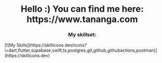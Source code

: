 <h1 align="center">Hello :)  You can find me here: https://www.tananga.com </h1>

<h3 align="center">My skillset:</h3>
[![My Skills](https://skillicons.dev/icons?i=dart,flutter,supabase,swift,ts,postgres,git,github,githubactions,postman)](https://skillicons.dev)

<!--
**Tananga/Tananga** is a ✨ _special_ ✨ repository because its `README.md` (this file) appears on your GitHub profile.

Here are some ideas to get you started:

- 🔭 I’m currently working on ...
- 🌱 I’m currently learning ...
- 👯 I’m looking to collaborate on ...
- 🤔 I’m looking for help with ...
- 💬 Ask me about ...
- 📫 How to reach me: ...
- 😄 Pronouns: ...
- ⚡ Fun fact: ...
-->
